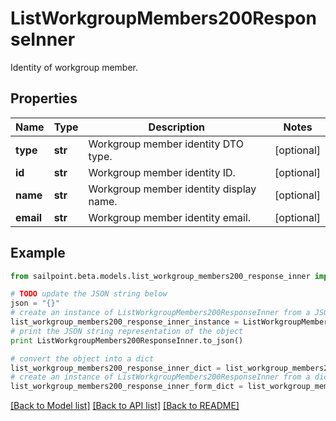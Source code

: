 # ListWorkgroupMembers200ResponseInner

Identity of workgroup member.

## Properties

Name | Type | Description | Notes
------------ | ------------- | ------------- | -------------
**type** | **str** | Workgroup member identity DTO type. | [optional] 
**id** | **str** | Workgroup member identity ID. | [optional] 
**name** | **str** | Workgroup member identity display name. | [optional] 
**email** | **str** | Workgroup member identity email. | [optional] 

## Example

```python
from sailpoint.beta.models.list_workgroup_members200_response_inner import ListWorkgroupMembers200ResponseInner

# TODO update the JSON string below
json = "{}"
# create an instance of ListWorkgroupMembers200ResponseInner from a JSON string
list_workgroup_members200_response_inner_instance = ListWorkgroupMembers200ResponseInner.from_json(json)
# print the JSON string representation of the object
print ListWorkgroupMembers200ResponseInner.to_json()

# convert the object into a dict
list_workgroup_members200_response_inner_dict = list_workgroup_members200_response_inner_instance.to_dict()
# create an instance of ListWorkgroupMembers200ResponseInner from a dict
list_workgroup_members200_response_inner_form_dict = list_workgroup_members200_response_inner.from_dict(list_workgroup_members200_response_inner_dict)
```
[[Back to Model list]](../README.md#documentation-for-models) [[Back to API list]](../README.md#documentation-for-api-endpoints) [[Back to README]](../README.md)


